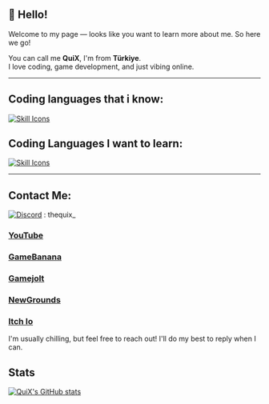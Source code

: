## 👋 Hello!

Welcome to my page — looks like you want to learn more about me. So here we go!

You can call me **QuiX**, I'm from **Türkiye**.  
I love coding, game development, and just vibing online.

---

## Coding languages that i know:
[![Skill Icons](https://skillicons.dev/icons?i=cs,lua,python&theme=dark)](https://skillicons.dev)

## Coding Languages I want to learn:
[![Skill Icons](https://skillicons.dev/icons?i=cpp,html,css,jsjs&theme=dark)](https://skillicons.dev)

---

## Contact Me:
[![Discord](https://skillicons.dev/icons?i=discord&theme=dark)](https://skillicons.dev) : thequix_


### [YouTube](https://www.youtube.com/@TheQuiX1)  
### [GameBanana](https://gamebanana.com/members/1966536)
### [Gamejolt](https://gamejolt.com/@_QuiX_)
### [NewGrounds](https://thequix.newgrounds.com)
### [Itch Io](https://quix1612.itch.io)

I'm usually chilling, but feel free to reach out! I'll do my best to reply when I can.

## Stats
[![QuiX's GitHub stats](https://github-readme-stats.vercel.app/api?username=TheQu1X&theme=chartreuse-dark&layout=compact)](https://github.com/anuraghazra/github-readme-stats)
